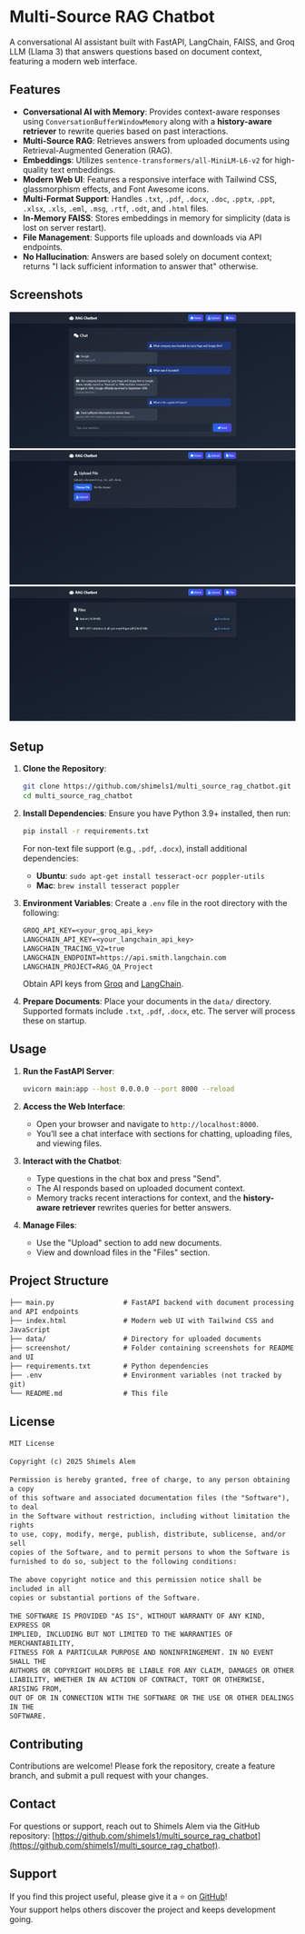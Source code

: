 # Multi-Source RAG Chatbot

A conversational AI assistant built with FastAPI, LangChain, FAISS, and Groq LLM (Llama 3) that answers questions based on document context, featuring a modern web interface.

## Features

- **Conversational AI with Memory**: Provides context-aware responses using `ConversationBufferWindowMemory` along with a **history-aware retriever** to rewrite queries based on past interactions.
- **Multi-Source RAG**: Retrieves answers from uploaded documents using Retrieval-Augmented Generation (RAG).
- **Embeddings**: Utilizes `sentence-transformers/all-MiniLM-L6-v2` for high-quality text embeddings.
- **Modern Web UI**: Features a responsive interface with Tailwind CSS, glassmorphism effects, and Font Awesome icons.
- **Multi-Format Support**: Handles `.txt`, `.pdf`, `.docx`, `.doc`, `.pptx`, `.ppt`, `.xlsx`, `.xls`, `.eml`, `.msg`, `.rtf`, `.odt`, and `.html` files.
- **In-Memory FAISS**: Stores embeddings in memory for simplicity (data is lost on server restart).
- **File Management**: Supports file uploads and downloads via API endpoints.
- **No Hallucination**: Answers are based solely on document context; returns "I lack sufficient information to answer that" otherwise.
## Screenshots
  ![Chat Interface](https://raw.githubusercontent.com/shimels1/multi_source_rag_chatbot/refs/heads/main/screenshot/1.png)
  ![Upload Files](https://raw.githubusercontent.com/shimels1/multi_source_rag_chatbot/refs/heads/main/screenshot/2.png)
  ![File List](https://raw.githubusercontent.com/shimels1/multi_source_rag_chatbot/refs/heads/main/screenshot/3.png)
## Setup

1. **Clone the Repository**:
   ```bash
   git clone https://github.com/shimels1/multi_source_rag_chatbot.git
   cd multi_source_rag_chatbot
   ```

2. **Install Dependencies**:
   Ensure you have Python 3.9+ installed, then run:
   ```bash
   pip install -r requirements.txt
   ```
   For non-text file support (e.g., `.pdf`, `.docx`), install additional dependencies:
   - **Ubuntu**: `sudo apt-get install tesseract-ocr poppler-utils`
   - **Mac**: `brew install tesseract poppler`

3. **Environment Variables**:
   Create a `.env` file in the root directory with the following:
   ```env
   GROQ_API_KEY=<your_groq_api_key>
   LANGCHAIN_API_KEY=<your_langchain_api_key>
   LANGCHAIN_TRACING_V2=true
   LANGCHAIN_ENDPOINT=https://api.smith.langchain.com
   LANGCHAIN_PROJECT=RAG_QA_Project
   ```
   Obtain API keys from [Groq](https://console.groq.com/) and [LangChain](https://smith.langchain.com/).

4. **Prepare Documents**:
   Place your documents in the `data/` directory. Supported formats include `.txt`, `.pdf`, `.docx`, etc. The server will process these on startup.

## Usage

1. **Run the FastAPI Server**:
   ```bash
   uvicorn main:app --host 0.0.0.0 --port 8000 --reload
   ```

2. **Access the Web Interface**:
   - Open your browser and navigate to `http://localhost:8000`.
   - You’ll see a chat interface with sections for chatting, uploading files, and viewing files.

3. **Interact with the Chatbot**:
   - Type questions in the chat box and press "Send".
   - The AI responds based on uploaded document context.
   - Memory tracks recent interactions for context, and the **history-aware retriever** rewrites queries for better answers.

4. **Manage Files**:
   - Use the "Upload" section to add new documents.
   - View and download files in the "Files" section.

## Project Structure

```
├── main.py                 # FastAPI backend with document processing and API endpoints
├── index.html              # Modern web UI with Tailwind CSS and JavaScript
├── data/                   # Directory for uploaded documents
├── screenshot/             # Folder containing screenshots for README and UI
├── requirements.txt        # Python dependencies
├── .env                    # Environment variables (not tracked by git)
└── README.md               # This file
```

## License

```
MIT License

Copyright (c) 2025 Shimels Alem

Permission is hereby granted, free of charge, to any person obtaining a copy
of this software and associated documentation files (the "Software"), to deal
in the Software without restriction, including without limitation the rights
to use, copy, modify, merge, publish, distribute, sublicense, and/or sell
copies of the Software, and to permit persons to whom the Software is
furnished to do so, subject to the following conditions:

The above copyright notice and this permission notice shall be included in all
copies or substantial portions of the Software.

THE SOFTWARE IS PROVIDED "AS IS", WITHOUT WARRANTY OF ANY KIND, EXPRESS OR
IMPLIED, INCLUDING BUT NOT LIMITED TO THE WARRANTIES OF MERCHANTABILITY,
FITNESS FOR A PARTICULAR PURPOSE AND NONINFRINGEMENT. IN NO EVENT SHALL THE
AUTHORS OR COPYRIGHT HOLDERS BE LIABLE FOR ANY CLAIM, DAMAGES OR OTHER
LIABILITY, WHETHER IN AN ACTION OF CONTRACT, TORT OR OTHERWISE, ARISING FROM,
OUT OF OR IN CONNECTION WITH THE SOFTWARE OR THE USE OR OTHER DEALINGS IN THE
SOFTWARE.
```

## Contributing

Contributions are welcome! Please fork the repository, create a feature branch, and submit a pull request with your changes.

## Contact

For questions or support, reach out to Shimels Alem via the GitHub repository: [https://github.com/shimels1/multi_source_rag_chatbot](https://github.com/shimels1/multi_source_rag_chatbot).

## Support

If you find this project useful, please give it a ⭐ on [GitHub](https://github.com/shimels1/multi_source_rag_chatbot)!  
Your support helps others discover the project and keeps development going.
